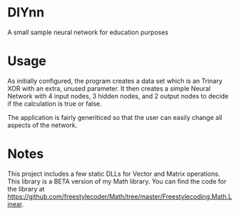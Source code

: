 # DIYnn
A small sample neural network for education purposes

# Usage
As initially configured, the program creates a data set which is an Trinary XOR with an extra, unused parameter. It then creates a simple Neural Network with 4 input nodes, 3 hidden nodes, and 2 output nodes to decide if the calculation is true or false.

The application is fairly generiticed so that the user can easily change all aspects of the network.

# Notes
This project includes a few static DLLs for Vector and Matrix operations. This library is a BETA version of my Math library. You can find the code for the library at https://github.com/freestylecoder/Math/tree/master/Freestylecoding.Math.Linear.
